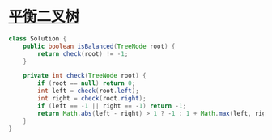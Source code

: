 # [平衡二叉树](https://leetcode-cn.com/problems/balanced-binary-tree/)

```java
class Solution {
    public boolean isBalanced(TreeNode root) {
        return check(root) != -1;
    }

    private int check(TreeNode root) {
        if (root == null) return 0;
        int left = check(root.left);
        int right = check(root.right);
        if (left == -1 || right == -1) return -1;
        return Math.abs(left - right) > 1 ? -1 : 1 + Math.max(left, right);
    }
}
```

